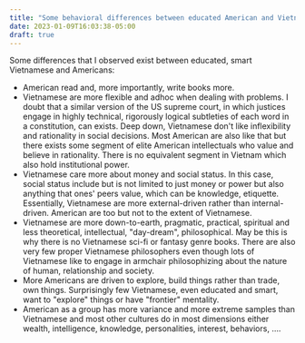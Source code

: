 ```yaml
---
title: "Some behavioral differences between educated American and Vietnamese"
date: 2023-01-09T16:03:38-05:00
draft: true
---
```


Some differences that I observed exist between educated, smart Vietnamese and Americans:

* American read and, more importantly, write books more.
* Vietnamese are more flexible and adhoc when dealing with problems. I doubt that a similar version of the US supreme court, in which justices engage in highly technical, rigorously logical subtleties of each word in a constitution, can exists. Deep down, Vietnamese don't like inflexibility and rationality in social decisions. Most American are also like that but there exists some segment of elite American intellectuals who value and believe in rationality. There is no equivalent segment in Vietnam which also hold institutional power.
* Vietnamese care more about money and social status. In this case, social status include but is not limited to just money or power but also anything that ones' peers value, which can be knowledge, etiquette. Essentially, Vietnamese are more external-driven rather than internal-driven. American are too but not to the extent of Vietnamese.
* Vietnamese are more down-to-earth, pragmatic, practical, spiritual and less theoretical, intellectual, "day-dream", philosophical. May be this is why there is no Vietnamese sci-fi or fantasy genre books. There are also very few proper Vietnamese philosophers even though lots of Vietnamese like to engage in armchair philosophizing about the nature of human, relationship and society.
* More Americans are driven to explore, build things rather than trade, own things. Surprisingly few Vietnamese, even educated and smart, want to "explore" things or have "frontier" mentality.
* American as a group has more variance and more extreme samples than Vietnamese and most other cultures do in most dimensions either wealth, intelligence, knowledge, personalities, interest, behaviors, ....